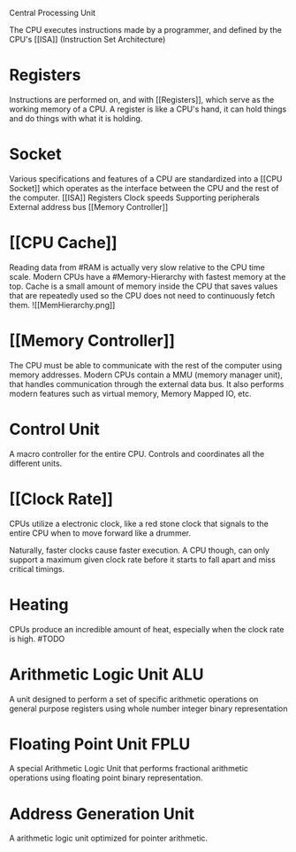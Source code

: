 Central Processing Unit

The CPU executes instructions made by a programmer, and defined by the CPU's [[ISA]] (Instruction Set Architecture)

# Registers
Instructions are performed on, and with [[Registers]], which serve as the working memory of a CPU.
	A register is like a CPU's hand, it can hold things and do things with what it is holding.

# Socket
Various specifications and features of a CPU are standardized into a [[CPU Socket]] which operates as the interface between the CPU and the rest of the computer.
	[[ISA]]
	Registers
	Clock speeds
	Supporting peripherals
	External address bus
	[[Memory Controller]]

# [[CPU Cache]]
Reading data from #RAM is actually very slow relative to the CPU time scale.
Modern CPUs have a #Memory-Hierarchy with fastest memory at the top.
Cache is a small amount of memory inside the CPU that saves values that are repeatedly used so the CPU does not need to continuously fetch them.
![[MemHierarchy.png]]

# [[Memory Controller]]
The CPU must be able to communicate with the rest of the computer using memory addresses. 
Modern CPUs contain a MMU (memory manager unit), that handles communication through the external data bus.
	It also performs modern features such as virtual memory, Memory Mapped IO, etc.

# Control Unit
A macro controller for the entire CPU. Controls and coordinates all the different units.

# [[Clock Rate]]
CPUs utilize a electronic clock, like a red stone clock that signals to the entire CPU when to move forward like a drummer. 

Naturally, faster clocks cause faster execution. A CPU though, can only support a maximum given clock rate before it starts to fall apart and miss critical timings.

# Heating
CPUs produce an incredible amount of heat, especially when the clock rate is high.
#TODO


# Arithmetic Logic Unit ALU
A unit designed to perform a set of specific arithmetic operations on general purpose registers using whole number integer binary representation

# Floating Point Unit FPLU
A special Arithmetic Logic Unit that performs fractional arithmetic operations using floating point binary representation.

# Address Generation Unit
A arithmetic logic unit optimized for pointer arithmetic.

